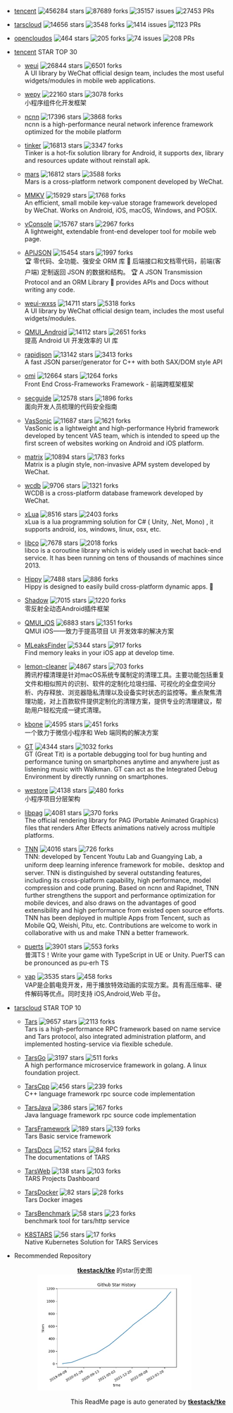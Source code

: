 
+ [tencent](https://github.com/tencent)
![456284 stars](https://img.shields.io/badge/Stars-456284-green)
![87689 forks](https://img.shields.io/badge/Forks-87689-green)
![35157 issues](https://img.shields.io/badge/Issues-35157-green)
![27453 PRs](https://img.shields.io/badge/PRs-27453-green)

+ [tarscloud](https://github.com/tarscloud)
![14656 stars](https://img.shields.io/badge/Stars-14656-green)
![3548 forks](https://img.shields.io/badge/Forks-3548-green)
![1414 issues](https://img.shields.io/badge/Issues-1414-green)
![1123 PRs](https://img.shields.io/badge/PRs-1123-green)

+ [opencloudos](https://github.com/opencloudos)
![464 stars](https://img.shields.io/badge/Stars-464-green)
![205 forks](https://img.shields.io/badge/Forks-205-green)
![74 issues](https://img.shields.io/badge/Issues-74-green)
![208 PRs](https://img.shields.io/badge/PRs-208-green)



+ [tencent](https://github.com/tencent) STAR TOP 30
    
    + [weui](https://github.com/tencent/weui) 
    ![26844 stars](https://img.shields.io/badge/Stars-26844-green)
    ![6501 forks](https://img.shields.io/badge/Forks-6501-green)  
    A UI library by WeChat official design team, includes the most useful widgets/modules in mobile web applications.
    
    + [wepy](https://github.com/tencent/wepy) 
    ![22160 stars](https://img.shields.io/badge/Stars-22160-green)
    ![3078 forks](https://img.shields.io/badge/Forks-3078-green)  
    小程序组件化开发框架
    
    + [ncnn](https://github.com/tencent/ncnn) 
    ![17396 stars](https://img.shields.io/badge/Stars-17396-green)
    ![3868 forks](https://img.shields.io/badge/Forks-3868-green)  
    ncnn is a high-performance neural network inference framework optimized for the mobile platform
    
    + [tinker](https://github.com/tencent/tinker) 
    ![16813 stars](https://img.shields.io/badge/Stars-16813-green)
    ![3347 forks](https://img.shields.io/badge/Forks-3347-green)  
    Tinker is a hot-fix solution library for Android, it supports dex, library and resources update without reinstall apk.
    
    + [mars](https://github.com/tencent/mars) 
    ![16812 stars](https://img.shields.io/badge/Stars-16812-green)
    ![3588 forks](https://img.shields.io/badge/Forks-3588-green)  
    Mars is a cross-platform network component  developed by WeChat.
    
    + [MMKV](https://github.com/tencent/MMKV) 
    ![15929 stars](https://img.shields.io/badge/Stars-15929-green)
    ![1768 forks](https://img.shields.io/badge/Forks-1768-green)  
    An efficient, small mobile key-value storage framework developed by WeChat. Works on Android, iOS, macOS, Windows, and POSIX.
    
    + [vConsole](https://github.com/tencent/vConsole) 
    ![15767 stars](https://img.shields.io/badge/Stars-15767-green)
    ![2967 forks](https://img.shields.io/badge/Forks-2967-green)  
    A lightweight, extendable front-end developer tool for mobile web page.
    
    + [APIJSON](https://github.com/tencent/APIJSON) 
    ![15454 stars](https://img.shields.io/badge/Stars-15454-green)
    ![1997 forks](https://img.shields.io/badge/Forks-1997-green)  
    🏆 零代码、全功能、强安全 ORM 库 🚀 后端接口和文档零代码，前端(客户端) 定制返回 JSON 的数据和结构。 🏆 A JSON Transmission Protocol and an ORM Library 🚀  provides APIs and Docs without writing any code.
    
    + [weui-wxss](https://github.com/tencent/weui-wxss) 
    ![14711 stars](https://img.shields.io/badge/Stars-14711-green)
    ![5318 forks](https://img.shields.io/badge/Forks-5318-green)  
    A UI library by WeChat official design team, includes the most useful widgets/modules.
    
    + [QMUI_Android](https://github.com/tencent/QMUI_Android) 
    ![14112 stars](https://img.shields.io/badge/Stars-14112-green)
    ![2651 forks](https://img.shields.io/badge/Forks-2651-green)  
    提高 Android UI 开发效率的 UI 库
    
    + [rapidjson](https://github.com/tencent/rapidjson) 
    ![13142 stars](https://img.shields.io/badge/Stars-13142-green)
    ![3413 forks](https://img.shields.io/badge/Forks-3413-green)  
    A fast JSON parser/generator for C++ with both SAX/DOM style API
    
    + [omi](https://github.com/tencent/omi) 
    ![12664 stars](https://img.shields.io/badge/Stars-12664-green)
    ![1264 forks](https://img.shields.io/badge/Forks-1264-green)  
     Front End Cross-Frameworks Framework - 前端跨框架框架
    
    + [secguide](https://github.com/tencent/secguide) 
    ![12578 stars](https://img.shields.io/badge/Stars-12578-green)
    ![1896 forks](https://img.shields.io/badge/Forks-1896-green)  
    面向开发人员梳理的代码安全指南
    
    + [VasSonic](https://github.com/tencent/VasSonic) 
    ![11687 stars](https://img.shields.io/badge/Stars-11687-green)
    ![1621 forks](https://img.shields.io/badge/Forks-1621-green)  
    VasSonic is a lightweight and high-performance Hybrid framework developed by tencent VAS team, which is intended to speed up the first screen of websites working on Android and iOS platform. 
    
    + [matrix](https://github.com/tencent/matrix) 
    ![10894 stars](https://img.shields.io/badge/Stars-10894-green)
    ![1783 forks](https://img.shields.io/badge/Forks-1783-green)  
    Matrix is a plugin style, non-invasive APM system developed by WeChat.
    
    + [wcdb](https://github.com/tencent/wcdb) 
    ![9706 stars](https://img.shields.io/badge/Stars-9706-green)
    ![1321 forks](https://img.shields.io/badge/Forks-1321-green)  
    WCDB is a cross-platform database framework developed by WeChat.
    
    + [xLua](https://github.com/tencent/xLua) 
    ![8516 stars](https://img.shields.io/badge/Stars-8516-green)
    ![2403 forks](https://img.shields.io/badge/Forks-2403-green)  
    xLua is a lua programming solution for  C# ( Unity, .Net, Mono) , it supports android, ios, windows, linux, osx, etc.
    
    + [libco](https://github.com/tencent/libco) 
    ![7678 stars](https://img.shields.io/badge/Stars-7678-green)
    ![2018 forks](https://img.shields.io/badge/Forks-2018-green)  
    libco is a coroutine library which is widely used in wechat  back-end service. It has been running on tens of thousands of machines since 2013.
    
    + [Hippy](https://github.com/tencent/Hippy) 
    ![7488 stars](https://img.shields.io/badge/Stars-7488-green)
    ![886 forks](https://img.shields.io/badge/Forks-886-green)  
    Hippy is designed to easily build cross-platform dynamic apps. 👏
    
    + [Shadow](https://github.com/tencent/Shadow) 
    ![7015 stars](https://img.shields.io/badge/Stars-7015-green)
    ![1220 forks](https://img.shields.io/badge/Forks-1220-green)  
    零反射全动态Android插件框架
    
    + [QMUI_iOS](https://github.com/tencent/QMUI_iOS) 
    ![6883 stars](https://img.shields.io/badge/Stars-6883-green)
    ![1351 forks](https://img.shields.io/badge/Forks-1351-green)  
    QMUI iOS——致力于提高项目 UI 开发效率的解决方案
    
    + [MLeaksFinder](https://github.com/tencent/MLeaksFinder) 
    ![5344 stars](https://img.shields.io/badge/Stars-5344-green)
    ![917 forks](https://img.shields.io/badge/Forks-917-green)  
    Find memory leaks in your iOS app at develop time.
    
    + [lemon-cleaner](https://github.com/tencent/lemon-cleaner) 
    ![4867 stars](https://img.shields.io/badge/Stars-4867-green)
    ![703 forks](https://img.shields.io/badge/Forks-703-green)  
    腾讯柠檬清理是针对macOS系统专属制定的清理工具。主要功能包括重复文件和相似照片的识别、软件的定制化垃圾扫描、可视化的全盘空间分析、内存释放、浏览器隐私清理以及设备实时状态的监控等。重点聚焦清理功能，对上百款软件提供定制化的清理方案，提供专业的清理建议，帮助用户轻松完成一键式清理。
    
    + [kbone](https://github.com/tencent/kbone) 
    ![4595 stars](https://img.shields.io/badge/Stars-4595-green)
    ![451 forks](https://img.shields.io/badge/Forks-451-green)  
    一个致力于微信小程序和 Web 端同构的解决方案
    
    + [GT](https://github.com/tencent/GT) 
    ![4344 stars](https://img.shields.io/badge/Stars-4344-green)
    ![1032 forks](https://img.shields.io/badge/Forks-1032-green)  
    GT (Great Tit) is a portable debugging tool for bug hunting and performance tuning on smartphones anytime and anywhere just as listening music with Walkman. GT can act as the Integrated Debug Environment by directly running on smartphones.
    
    + [westore](https://github.com/tencent/westore) 
    ![4138 stars](https://img.shields.io/badge/Stars-4138-green)
    ![480 forks](https://img.shields.io/badge/Forks-480-green)  
    小程序项目分层架构
    
    + [libpag](https://github.com/tencent/libpag) 
    ![4081 stars](https://img.shields.io/badge/Stars-4081-green)
    ![370 forks](https://img.shields.io/badge/Forks-370-green)  
    The official rendering library for PAG (Portable Animated Graphics) files that renders After Effects animations natively across multiple platforms.
    
    + [TNN](https://github.com/tencent/TNN) 
    ![4016 stars](https://img.shields.io/badge/Stars-4016-green)
    ![726 forks](https://img.shields.io/badge/Forks-726-green)  
    TNN: developed by Tencent Youtu Lab and Guangying Lab, a uniform deep learning inference framework for mobile、desktop and server. TNN is distinguished by several outstanding features, including its cross-platform capability, high performance, model compression and code pruning. Based on ncnn and Rapidnet, TNN further strengthens the support and performance optimization for mobile devices, and also draws on the advantages of good extensibility and high performance from existed open source efforts. TNN has been deployed in multiple Apps from Tencent, such as Mobile QQ, Weishi, Pitu, etc. Contributions are welcome to work in collaborative with us and make TNN a better framework. 
    
    + [puerts](https://github.com/tencent/puerts) 
    ![3901 stars](https://img.shields.io/badge/Stars-3901-green)
    ![553 forks](https://img.shields.io/badge/Forks-553-green)  
    普洱TS！Write your game with TypeScript in UE or Unity. PuerTS can be pronounced as pu-erh TS
    
    + [vap](https://github.com/tencent/vap) 
    ![3535 stars](https://img.shields.io/badge/Stars-3535-green)
    ![458 forks](https://img.shields.io/badge/Forks-458-green)  
    VAP是企鹅电竞开发，用于播放特效动画的实现方案。具有高压缩率、硬件解码等优点。同时支持 iOS,Android,Web 平台。
    

+ [tarscloud](https://github.com/tarscloud) STAR TOP 10
    
    + [Tars](https://github.com/tarscloud/Tars) 
    ![9657 stars](https://img.shields.io/badge/Stars-9657-green)
    ![2113 forks](https://img.shields.io/badge/Forks-2113-green)  
    Tars is a high-performance RPC framework based on name service and Tars protocol, also integrated administration platform, and implemented hosting-service via flexible schedule.
    
    + [TarsGo](https://github.com/tarscloud/TarsGo) 
    ![3197 stars](https://img.shields.io/badge/Stars-3197-green)
    ![511 forks](https://img.shields.io/badge/Forks-511-green)  
    A  high performance microservice  framework  in golang. A linux foundation project.
    
    + [TarsCpp](https://github.com/tarscloud/TarsCpp) 
    ![456 stars](https://img.shields.io/badge/Stars-456-green)
    ![239 forks](https://img.shields.io/badge/Forks-239-green)  
    C++ language framework rpc source code implementation
    
    + [TarsJava](https://github.com/tarscloud/TarsJava) 
    ![386 stars](https://img.shields.io/badge/Stars-386-green)
    ![167 forks](https://img.shields.io/badge/Forks-167-green)  
    Java language framework rpc source code implementation
    
    + [TarsFramework](https://github.com/tarscloud/TarsFramework) 
    ![189 stars](https://img.shields.io/badge/Stars-189-green)
    ![139 forks](https://img.shields.io/badge/Forks-139-green)  
    Tars Basic service framework
    
    + [TarsDocs](https://github.com/tarscloud/TarsDocs) 
    ![152 stars](https://img.shields.io/badge/Stars-152-green)
    ![84 forks](https://img.shields.io/badge/Forks-84-green)  
    The documentations of TARS
    
    + [TarsWeb](https://github.com/tarscloud/TarsWeb) 
    ![138 stars](https://img.shields.io/badge/Stars-138-green)
    ![103 forks](https://img.shields.io/badge/Forks-103-green)  
    TARS Projects Dashboard
    
    + [TarsDocker](https://github.com/tarscloud/TarsDocker) 
    ![82 stars](https://img.shields.io/badge/Stars-82-green)
    ![28 forks](https://img.shields.io/badge/Forks-28-green)  
    Tars Docker  images
    
    + [TarsBenchmark](https://github.com/tarscloud/TarsBenchmark) 
    ![58 stars](https://img.shields.io/badge/Stars-58-green)
    ![23 forks](https://img.shields.io/badge/Forks-23-green)  
    benchmark tool for tars/http service
    
    + [K8STARS](https://github.com/tarscloud/K8STARS) 
    ![56 stars](https://img.shields.io/badge/Stars-56-green)
    ![17 forks](https://img.shields.io/badge/Forks-17-green)  
    Native Kubernetes  Solution for TARS Services
    


+ Recommended Repository  
<p align="center">
      <strong>
        <a href="https://github.com/tkestack/tke" target="_blank">tkestack/tke</a>
      </strong>  的star历史图
  <br>
  <img src="https://raw.githubusercontent.com/ButterAndButterfly/GithubTools/master/data/stars_history.jpg" width="350px"></img>    
</p>

<p align="right">
      This ReadMe page is auto generated by 
      <strong>
        <a href="https://github.com/tkestack/tke" target="_blank">tkestack/tke</a><br>
      </strong>   
</p>
